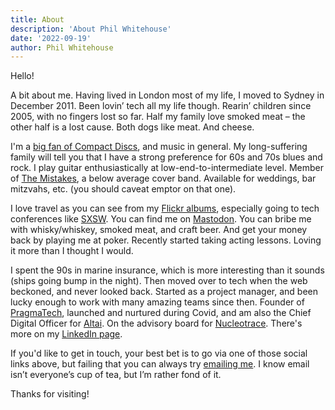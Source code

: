 ```yaml
---
title: About
description: 'About Phil Whitehouse'
date: '2022-09-19'
author: Phil Whitehouse
---
```


Hello!

A bit about me. Having lived in London most of my life, I moved to Sydney in December 2011. Been lovin’ tech all my life though. Rearin’ children since 2005, with no fingers lost so far. Half my family love smoked meat – the other half is a lost cause. Both dogs like meat. And cheese.

I'm a [big fan of Compact Discs](/posts/compactdiscs), and music in general. My long-suffering family will tell you that I have a strong preference for 60s and 70s blues and rock. I play guitar enthusiastically at low-end-to-intermediate level. Member of [The Mistakes](https://www.youtube.com/@mistakes-sydney/videos), a below average cover band. Available for weddings, bar mitzvahs, etc. (you should caveat emptor on that one).

I love travel as you can see from my [Flickr albums](https://www.flickr.com/photos/philliecasablanca/albums), especially going to tech conferences like [SXSW](/posts/sxsw22-part2/). You can find me on [Mastodon](https://mastodon.cloud/@Casablanca). You can bribe me with whisky/whiskey, smoked meat, and craft beer. And get your money back by playing me at poker. Recently started taking acting lessons. Loving it more than I thought I would.

I spent the 90s in marine insurance, which is more interesting than it sounds (ships going bump in the night). Then moved over to tech when the web beckoned, and never looked back. Started as a project manager, and been lucky enough to work with many amazing teams since then. Founder of [PragmaTech](https://pragmatech.sydney), launched and nurtured during Covid, and am also the Chief Digital Officer for [Altai](https://www.altaicasting.com/). On the advisory board for [Nucleotrace](https://www.nucleotrace.tech/). There's more on my [LinkedIn page](https://www.linkedin.com/in/philwhitehouse/).

If you'd like to get in touch, your best bet is to go via one of those social links above, but failing that you can always try [emailing me](mailto:phil.whitehouse@gmail.com). I know email isn’t everyone’s cup of tea, but I’m rather fond of it.

Thanks for visiting!
